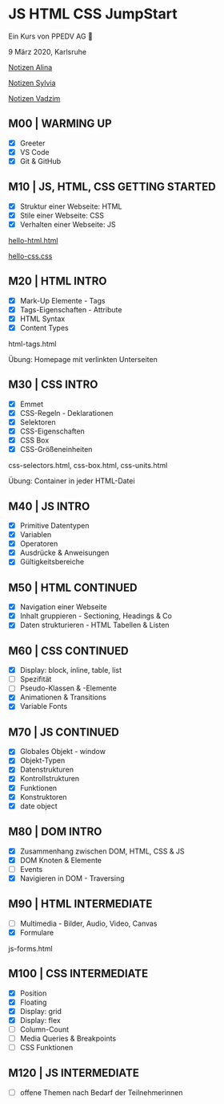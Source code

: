 # JS HTML CSS JumpStart

Ein Kurs von PPEDV AG :rocket:

9 März 2020, Karlsruhe

[Notizen Alina](./alina/a-notes.md)

[Notizen Sylvia](./sylvia/s-notes.md)

[Notizen Vadzim](./vadzim/v-notes.md)

## M00 | WARMING UP

- [x] Greeter
- [x] VS Code
- [x] Git & GitHub

## M10 | JS, HTML, CSS GETTING STARTED

- [x] Struktur einer Webseite: HTML
- [x] Stile einer Webseite: CSS
- [x] Verhalten einer Webseite: JS

[hello-html.html](./vadzim/theory-app/hello-html.html)

[hello-css.css](./vadzim/theory-app/hellocss.css)

## M20 | HTML INTRO

- [x] Mark-Up Elemente - Tags
- [x] Tags-Eigenschaften - Attribute
- [x] HTML Syntax
- [x] Content Types

html-tags.html

Übung: Homepage mit verlinkten Unterseiten

## M30 | CSS INTRO

- [x] Emmet
- [x] CSS-Regeln - Deklarationen
- [x] Selektoren
- [x] CSS-Eigenschaften
- [x] CSS Box
- [x] CSS-Größeneinheiten

css-selectors.html, css-box.html, css-units.html

Übung: Container in jeder HTML-Datei

## M40 | JS INTRO

- [x] Primitive Datentypen
- [x] Variablen
- [x] Operatoren
- [x] Ausdrücke & Anweisungen
- [x] Gültigkeitsbereiche

## M50 | HTML CONTINUED

- [x] Navigation einer Webseite
- [x] Inhalt gruppieren - Sectioning, Headings & Co
- [x] Daten strukturieren - HTML Tabellen & Listen

## M60 | CSS CONTINUED

- [x] Display: block, inline, table, list
- [ ] Spezifität
- [ ] Pseudo-Klassen & -Elemente
- [x] Animationen & Transitions
- [x] Variable Fonts

## M70 | JS CONTINUED

- [x] Globales Objekt - window
- [x] Objekt-Typen
- [x] Datenstrukturen
- [x] Kontrollstrukturen
- [x] Funktionen
- [x] Konstruktoren
- [x] date object

## M80 | DOM INTRO

- [x] Zusammenhang zwischen DOM, HTML, CSS & JS
- [x] DOM Knoten & Elemente
- [ ] Events
- [x] Navigieren in DOM - Traversing

## M90 | HTML INTERMEDIATE

- [ ] Multimedia - Bilder, Audio, Video, Canvas
- [x] Formulare

js-forms.html

## M100 | CSS INTERMEDIATE

- [x] Position
- [x] Floating
- [x] Display: grid
- [x] Display: flex
- [ ] Column-Count
- [ ] Media Queries & Breakpoints
- [ ] CSS Funktionen

## M120 | JS INTERMEDIATE

- [ ] offene Themen nach Bedarf der Teilnehmerinnen
